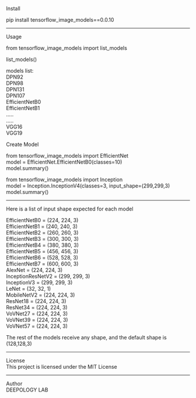 Install<br />

pip install tensorflow_image_models==0.0.10

----------------------------------------------

Usage<br />

from tensorflow_image_models import list_models<br />

list_models()<br />

models list:<br />
DPN92<br />
DPN98<br />
DPN131<br />
DPN107<br />
EfficientNetB0<br />
EfficientNetB1<br />
.....<br />
.....<br />
VGG16<br />
VGG19<br />

Create Model<br />

from tensorflow_image_models import EfficientNet<br />
model = EfficientNet.EfficientNetB0(classes=10)<br />
model.summary()


from tensorflow_image_models import Inception<br />
model = Inception.InceptionV4(classes=3, input_shape=(299,299,3)<br />
model.summary()

----------------------------------------------

Here is a list of input shape expected for each model

EfficientNetB0 = (224, 224, 3)<br />
EfficientNetB1 = (240, 240, 3)<br />
EfficientNetB2 = (260, 260, 3)<br />
EfficientNetB3 = (300, 300, 3)<br />
EfficientNetB4 = (380, 380, 3)<br />
EfficientNetB5 = (456, 456, 3)<br />
EfficientNetB6 = (528, 528, 3)<br />
EfficientNetB7 = (600, 600, 3)<br />
AlexNet = (224, 224, 3)<br />
InceptionResNetV2 = (299, 299, 3)<br />
InceptionV3 = (299, 299, 3)<br />
LeNet = (32,  32,  1)<br />
MobileNetV2 = (224, 224, 3)<br />
ResNet18 = (224, 224, 3)<br />
ResNet34 = (224, 224, 3)<br />
VoVNet27 = (224, 224, 3)<br />
VoVNet39 = (224, 224, 3)<br />
VoVNet57 = (224, 224, 3)<br />


The rest of the models receive any shape, and the default shape is (128,128,3)

----------------------------------------------

License<br />
This project is licensed under the MIT License

----------------------------------------------

Author<br />
DEEPOLOGY LAB
